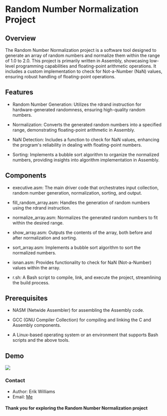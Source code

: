 # Random Number Normalization Project

## Overview

The Random Number Normalization project is a software tool designed to generate an array of random numbers and normalize them within the range of 1.0 to 2.0. This project is primarily written in Assembly, showcasing low-level programming capabilities and floating-point arithmetic operations. It includes a custom implementation to check for Not-a-Number (NaN) values, ensuring robust handling of floating-point operations.

## Features

- Random Number Generation: Utilizes the rdrand instruction for hardware-generated randomness, ensuring high-quality random numbers.

- Normalization: Converts the generated random numbers into a specified range, demonstrating floating-point arithmetic in Assembly.

- NaN Detection: Includes a function to check for NaN values, enhancing the program's reliability in dealing with floating-point numbers.

- Sorting: Implements a bubble sort algorithm to organize the normalized numbers, providing insights into algorithm implementation in Assembly.

## Components

- executive.asm: The main driver code that orchestrates input collection, random number generation, normalization, sorting, and output.

- fill_random_array.asm: Handles the generation of random numbers using the rdrand instruction.

- normalize_array.asm: Normalizes the generated random numbers to fit within the desired range.

- show_array.asm: Outputs the contents of the array, both before and after normalization and sorting.

- sort_array.asm: Implements a bubble sort algorithm to sort the normalized numbers.

- isnan.asm: Provides functionality to check for NaN (Not-a-Number) values within the array.

- r.sh: A Bash script to compile, link, and execute the project, streamlining the build process.

## Prerequisites

- NASM (Netwide Assembler) for assembling the Assembly code.

- GCC (GNU Compiler Collection) for compiling and linking the C and Assembly components.

- A Linux-based operating system or an environment that supports Bash scripts and the above tools.

## Demo

![](./rand.gif)

### Contact

- Author: Erik Williams
- Email: [Me](epwilliams@csu.fullerton.edu)

#### Thank you for exploring the Random Number Normalization project
